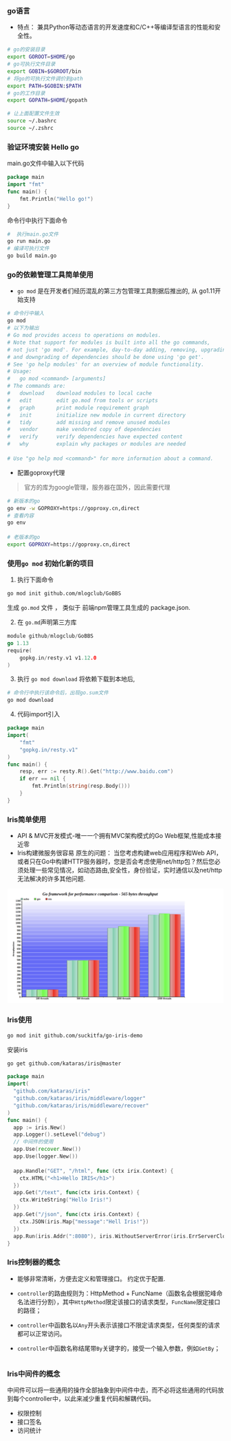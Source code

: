 ### go语言
- 特点： 兼具Python等动态语言的开发速度和C/C++等编译型语言的性能和安全性。

```sh
# go的安装目录
export GOROOT=$HOME/go
# go可执行文件目录
export GOBIN=$GOROOT/bin
# 将go的可执行文件调价到path
export PATH=$GOBIN:$PATH
# go的工作目录
export GOPATH=$HOME/gopath
```
```sh
# 让上面配置文件生效
source ~/.bashrc
source ~/.zshrc
```

### 验证环境安装 Hello go
main.go文件中输入以下代码
```go
package main
import "fmt"
func main() {
    fmt.Println("Hello go!")
}
```
命令行中执行下面命令
```sh
#  执行main.go文件
go run main.go
# 编译可执行文件
go build main.go
```

### go的依赖管理工具简单使用
- `go mod` 是在开发者们经历混乱的第三方包管理工具割据后推出的, 从 go1.11开始支持
```sh
# 命令行中输入
go mod
# 以下为输出
# Go mod provides access to operations on modules.
# Note that support for modules is built into all the go commands,
# not just 'go mod'. For example, day-to-day adding, removing, upgrading,
# and downgrading of dependencies should be done using 'go get'.
# See 'go help modules' for an overview of module functionality.
# Usage:
# 	go mod <command> [arguments]
# The commands are:
# 	download    download modules to local cache
# 	edit        edit go.mod from tools or scripts
# 	graph       print module requirement graph
# 	init        initialize new module in current directory
# 	tidy        add missing and remove unused modules
# 	vendor      make vendored copy of dependencies
# 	verify      verify dependencies have expected content
# 	why         explain why packages or modules are needed

# Use "go help mod <command>" for more information about a command.
```
- 配置goproxy代理
> 官方的库为google管理，服务器在国外，因此需要代理
```sh
# 新版本的go
go env -w GOPROXY=https://goproxy.cn,direct
# 查看内容
go env

# 老版本的go
export GOPROXY=https://goproxy.cn,direct
```

### 使用`go mod` 初始化新的项目
1. 执行下面命令
```sh
go mod init github.com/mlogclub/GoBBS
```
生成 `go.mod` 文件 ， 类似于 前端npm管理工具生成的 package.json. 

2. 在 `go.md`声明第三方库
```go
module github/mlogclub/GoBBS
go 1.13
require(
    gopkg.in/resty.v1 v1.12.0
)
```
3. 执行 `go mod download` 将依赖下载到本地后,
```sh
# 命令行中执行该命令后，出现go.sum文件
go mod download
```
4. 代码import引入
```go
package main
import(
    "fmt"
    "gopkg.in/resty.v1"
)
func main() {
    resp, err := resty.R().Get("http://www.baidu.com")
    if err == nil {
        fmt.Println(string(resp.Body()))
    }
}
```
### Iris简单使用
- API & MVC开发模式-唯一一个拥有MVC架构模式的Go Web框架,性能成本接近零
- Iris构建微服务很容易
原生的问题： 
当您考虑构建web应用程序和Web API，或者只在Go中构建HTTP服务器时，您是否会考虑使用net/http包？然后您必须处理一些常见情况，如动态路由,安全性，身份验证，实时通信以及net/http无法解决的许多其他问题.

![image-20220201230349302](./img/image-20220201230349302.png)

### Iris使用

```sh
go mod init github.com/suckitfa/go-iris-demo
```

安装iris

```sh
go get github.com/kataras/iris@master
```

```go
package main
import(
  "github.com/kataras/iris"
  "github.com/kataras/iris/middleware/logger"
  "github.com/kataras/iris/middleware/recover"
)
func main() {
  app := iris.New()
  app.Logger().setLevel("debug")
  // 中间件的使用
  app.Use(recover.New())
  app.Use(logger.New())
  
  app.Handle("GET", "/html", func (ctx irix.Context) {
    ctx.HTML("<h1>Hello IRIS</h1>")
  })
  app.Get("/text", func(ctx iris.Context) {
    ctx.WriteString("Hello Iris!")
  })
  app.Get("/json", func(ctx iris.Context) {
    ctx.JSON(iris.Map{"message":"Hell Iris!"})
  })
  app.Run(iris.Addr(":8080"), iris.WithoutServerError(iris.ErrServerClosed))
}
```

### Iris控制器的概念

- 能够非常清晰，方便去定义和管理接口。 约定优于配置.

- `controller`的路由规则为：HttpMethod + FuncName（函数名会根据驼峰命名法进行分割），其中`HttpMethod`限定该接口的请求类型，`FuncName`限定接口的路径；
- `controller`中函数名以`Any`开头表示该接口不限定请求类型，任何类型的请求都可以正常访问。
- `controller`中函数名称结尾带`By`关键字的，接受一个输入参数，例如`GetBy`；

```go
```



### Iris中间件的概念

中间件可以将一些通用的操作全部抽象到中间件中去，而不必将这些通用的代码放到每个controller中，以此来减少重复代码和解耦代码。

- 权限控制
- 接口签名
- 访问统计
